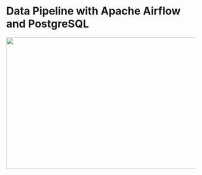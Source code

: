 # Data Pipeline with Apache Airflow and PostgreSQL



<img src="https://github.com/JKng/Pipeline-de-dados/blob/main/elt-pipeline.png" width="800" height="350">


